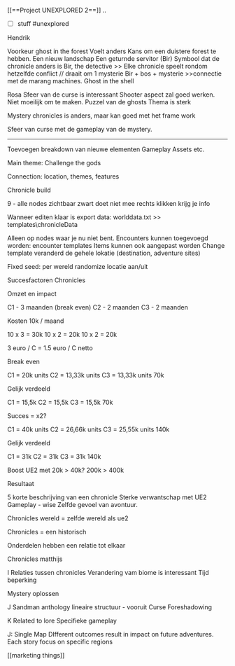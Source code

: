 [[==Project UNEXPLORED 2==]]
..
- [ ] stuff
#unexplored 

Hendrik

Voorkeur ghost in the forest
Voelt anders
Kans om een duistere forest te hebben.
Een nieuw landschap
Een geturnde servitor (Bir)
Symbool dat de chronicle anders is
Bir, the detective >> 
Elke chronicle speelt rondom hetzelfde conflict // draait om 1 mysterie
	Bir + bos + mysterie >>connectie met de marang machines.
Ghost in the shell




Rosa
Sfeer van de curse is interessant
Shooter aspect zal goed werken.
Niet moeilijk om te maken.
Puzzel van de ghosts
Thema is sterk

Mystery chronicles is anders, maar kan goed met het frame work

Sfeer van curse met de gameplay van de mystery.

----

Toevoegen breakdown van nieuwe elementen
Gameplay
Assets
etc.

Main theme:
Challenge the gods

Connection: location, themes, features

Chronicle build

9 - alle nodes zichtbaar
zwart doet niet mee
rechts klikken krijg je info

Wanneer editen klaar is export data: worlddata.txt >> templates\chronicleData

Alleen op nodes waar je nu niet bent.
Encounters kunnen toegevoegd worden: encounter templates
Items kunnen ook aangepast worden
Change template veranderd de gehele lokatie
(destination, adventure sites)

Fixed seed: per wereld randomize locatie aan/uit

Succesfactoren Chronicles

Omzet en impact

C1 - 3 maanden (break even)
C2 - 2 maanden
C3 - 2 maanden

Kosten 10k / maand

10 x 3 = 30k
10 x 2 = 20k
10 x 2 = 20k

3 euro / C = 1.5 euro / C netto

Break even

C1 = 20k units
C2 = 13,33k units
C3 = 13,33k units
70k

Gelijk verdeeld

C1 = 15,5k
C2 = 15,5k
C3 = 15,5k
70k

Succes = x2?

C1 = 40k units
C2 = 26,66k units
C3 = 25,55k units
140k

Gelijk verdeeld

C1 = 31k
C2 = 31k
C3 = 31k
140k

Boost UE2 met 20k > 40k?
200k > 400k


Resultaat

5 korte beschrijving van een chronicle
Sterke verwantschap met UE2
Gameplay - wise
Zelfde gevoel van avontuur.

Chronicles wereld = zelfde wereld als ue2

Chronicles = een historisch 

Onderdelen hebben een relatie tot elkaar

Chronicles matthijs

I
Relaties tussen chronicles
Verandering vam biome is interessant
Tijd beperking

Mystery oplossen

J
Sandman anthology
lineaire structuur - vooruit
Curse 
Foreshadowing

K
Related to lore
Specifieke gameplay

J: Single Map
DIfferent outcomes result in impact on future adventures.
Each story focus on specific regions

[[marketing things]]
